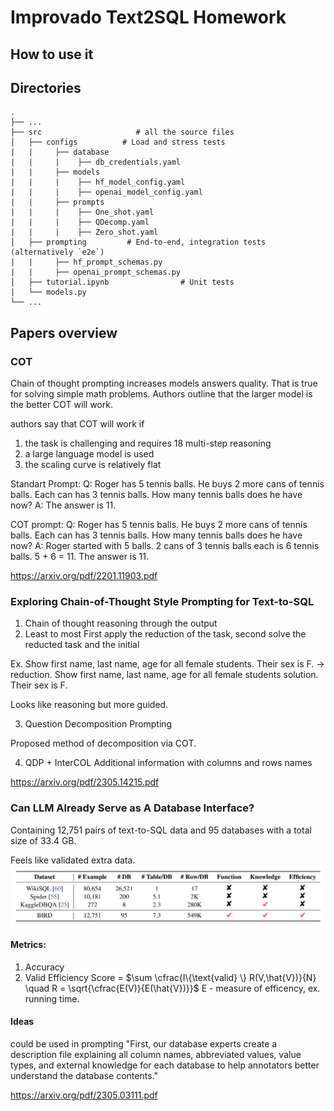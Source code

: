 # Improvado Text2SQL Homework

## How to use it


## Directories

    .
    ├── ...
    ├── src                     # all the source files
    │   ├── configs          # Load and stress tests
    |   |     ├── database
    |   |     |    ├── db_credentials.yaml
    |   |     ├── models
    |   |     |    ├── hf_model_config.yaml
    |   |     |    ├── openai_model_config.yaml
    |   |     ├── prompts
    |   |     |    ├── One_shot.yaml
    |   |     |    ├── QDecomp.yaml
    |   |     |    ├── Zero_shot.yaml
    │   ├── prompting         # End-to-end, integration tests (alternatively `e2e`)
    |   |     ├── hf_prompt_schemas.py
    |   |     ├── openai_prompt_schemas.py
    │   ├── tutorial.ipynb                # Unit tests
    |   └── models.py  
    └── ...


## Papers overview

### COT
Chain of thought prompting increases models answers quality. That is true for solving simple math problems.
Authors outline that the larger model is the better COT will work.

authors say that COT will work if
1) the task is challenging and requires 18 multi-step reasoning
2) a large language model is used
3) the scaling curve is relatively flat


Standart Prompt:
Q: Roger has 5 tennis balls. He buys 2 more cans of tennis balls. Each can has 3 tennis balls. How many tennis balls does he have now? 
A: The answer is 11.

COT prompt:
Q: Roger has 5 tennis balls. He buys 2 more cans of tennis balls. Each can has 3 tennis balls. How many tennis balls does he have now? 
A: Roger started with 5 balls. 2 cans of 3 tennis balls each is 6 tennis balls. 5 + 6 = 11. The answer is 11.

https://arxiv.org/pdf/2201.11903.pdf

### Exploring Chain-of-Thought Style Prompting for Text-to-SQL

1) Chain of thought 
reasoning through the output
2) Least to most
First apply the reduction of the task, second solve the reducted task and the initial 

Ex. Show first name, last name, age for all female students. Their sex is F. -> 
reduction. Show first name, last name, age for all female students
solution. Their sex is F.

Looks like reasoning but more guided.

3) Question Decomposition Prompting

Proposed method of decomposition via COT. 

4) QDP + InterCOL
Additional information with columns and rows names

https://arxiv.org/pdf/2305.14215.pdf

### Can LLM Already Serve as A Database Interface?

Containing 12,751 pairs of text-to-SQL data and 95 databases with a total size of 33.4 GB. 

Feels like validated extra data.  ![Comparison](text2sql_data_comparison.png)

#### Metrics:

1) Accuracy
2) Valid Efficiency Score = $\sum \cfrac{I\{\text{valid} \} R(V,\hat{V})}{N} \quad R = \sqrt{\cfrac{E(V)}{E(\hat{V})}}$
E - measure of efficency, ex. running time. 


#### Ideas
could be used in prompting
"First, our database experts create a description file explaining all column names, abbreviated values, value types, and external knowledge for each database to help annotators better understand the database contents."

https://arxiv.org/pdf/2305.03111.pdf
